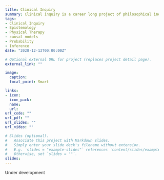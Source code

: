 ```yaml
---
title: Clinical Inquiry
summary: Clinical inquiry is a career long project of philosophical inquiry into the foundations of physical therapy practice.
tags:
- Clinical Inquiry
- Epistemology
- Physical Therapy
- causal models
- Probability
- Inference
date: "2020-12-13T00:00:00Z"

# Optional external URL for project (replaces project detail page).
external_link: ""

image:
  caption: 
  focal_point: Smart

links:
- icon:
  icon_pack: 
  name: 
  url: 
url_code: ""
url_pdf: ""
url_slides: ""
url_video: ""

# Slides (optional).
#   Associate this project with Markdown slides.
#   Simply enter your slide deck's filename without extension.
#   E.g. `slides = "example-slides"` references `content/slides/example-slides.md`.
#   Otherwise, set `slides = ""`.
slides: 
---
```


Under development

